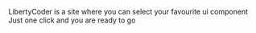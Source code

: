 LibertyCoder is a site where you can select your favourite ui component
Just one click and you are ready to go
